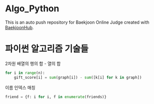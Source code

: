 # Algo_Python
This is an auto push repository for Baekjoon Online Judge created with [BaekjoonHub](https://github.com/BaekjoonHub/BaekjoonHub).

# 파이썬 알고리즘 기술들
2차원 배열의 행의 합 - 열의 합
```python
for i in range(n):
    gift_score[i] = sum(graph[i]) - sum([k[i] for k in graph])
```
이름 인덱스 매칭
```python
friend = {f: i for i, f in enumerate(friends)}
```

